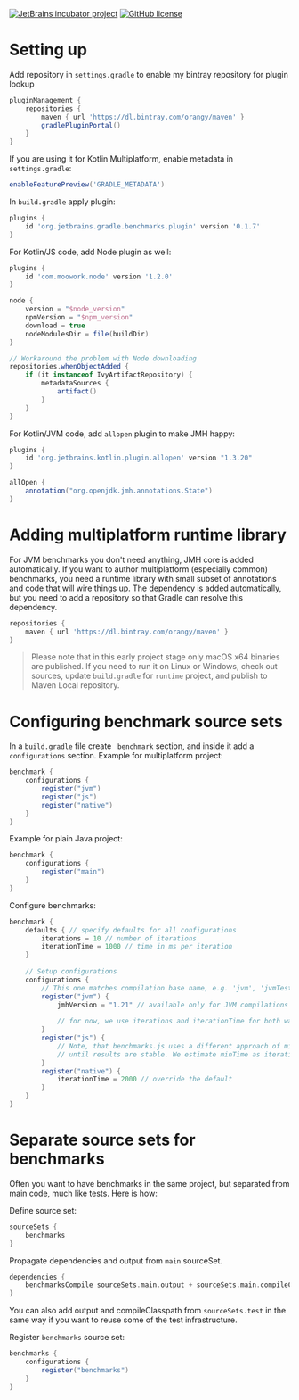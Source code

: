 [![JetBrains incubator project](http://jb.gg/badges/incubator.svg)](https://confluence.jetbrains.com/display/ALL/JetBrains+on+GitHub)
[![GitHub license](https://img.shields.io/badge/license-Apache%20License%202.0-blue.svg?style=flat)](http://www.apache.org/licenses/LICENSE-2.0)

# Setting up

Add repository in `settings.gradle` to enable my bintray repository for plugin lookup

```groovy
pluginManagement {
    repositories {
        maven { url 'https://dl.bintray.com/orangy/maven' }
        gradlePluginPortal()
    }
}
```

If you are using it for Kotlin Multiplatform, enable metadata in `settings.gradle`:

```groovy
enableFeaturePreview('GRADLE_METADATA')
```

In `build.gradle` apply plugin:

```groovy
plugins {
    id 'org.jetbrains.gradle.benchmarks.plugin' version '0.1.7'
}
```

For Kotlin/JS code, add Node plugin as well:

```groovy
plugins {
    id 'com.moowork.node' version '1.2.0'
}

node {
    version = "$node_version"
    npmVersion = "$npm_version"
    download = true
    nodeModulesDir = file(buildDir)
}

// Workaround the problem with Node downloading
repositories.whenObjectAdded {
    if (it instanceof IvyArtifactRepository) {
        metadataSources {
            artifact()
        }
    }
}
```

For Kotlin/JVM code, add `allopen` plugin to make JMH happy:

```groovy
plugins {
    id 'org.jetbrains.kotlin.plugin.allopen' version "1.3.20"
}

allOpen {
    annotation("org.openjdk.jmh.annotations.State")
}
```

# Adding multiplatform runtime library

For JVM benchmarks you don't need anything, JMH core is added automatically.
If you want to author multiplatform (especially common) benchmarks, you need a runtime library with small subset of 
annotations and code that will wire things up. The dependency is added automatically, but you need to add a repository
so that Gradle can resolve this dependency. 

```groovy
repositories {
    maven { url 'https://dl.bintray.com/orangy/maven' }
}
```

> Please note that in this early project stage only macOS x64 binaries are published. 
If you need to run it on Linux or Windows, check out sources, update `build.gradle` for `runtime` project, and publish
to Maven Local repository.   

# Configuring benchmark source sets

In a `build.gradle` file create ` benchmark` section, and inside it add a `configurations` section.
Example for multiplatform project:

```groovy
benchmark {
    configurations {
        register("jvm") 
        register("js")
        register("native")
    }
}
```

Example for plain Java project:

```groovy
benchmark {
    configurations {
        register("main") 
    }
}
```

Configure benchmarks:

```groovy
benchmark {
    defaults { // specify defaults for all configurations
        iterations = 10 // number of iterations
        iterationTime = 1000 // time in ms per iteration
    }
    
    // Setup configurations
    configurations {
        // This one matches compilation base name, e.g. 'jvm', 'jvmTest', etc
        register("jvm") {
            jmhVersion = "1.21" // available only for JVM compilations & Java source sets
            
            // for now, we use iterations and iterationTime for both warmup and measurements
        }
        register("js") {
            // Note, that benchmarks.js uses a different approach of minTime & maxTime and run benchmarks
            // until results are stable. We estimate minTime as iterationTime and maxTime as iterationTime*iterations
        }
        register("native") {
            iterationTime = 2000 // override the default
        }
    }
}
```

# Separate source sets for benchmarks

Often you want to have benchmarks in the same project, but separated from main code, much like tests. Here is how:

Define source set:
```groovy
sourceSets {
    benchmarks
}
```

Propagate dependencies and output from `main` sourceSet. 

```groovy
dependencies {
    benchmarksCompile sourceSets.main.output + sourceSets.main.compileClasspath 
}
```

You can also add output and compileClasspath from `sourceSets.test` in the same way if you want 
to reuse some of the test infrastructure.


Register `benchmarks` source set:

```groovy
benchmarks {
    configurations {
        register("benchmarks")    
    }
}
```
